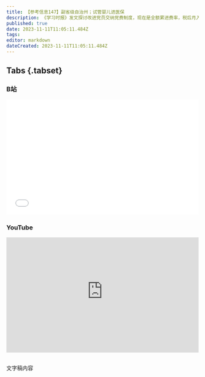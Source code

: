 ```yaml
---
title: 【参考信息147】副省级自治州；试管婴儿进医保
description: 《学习时报》发文探讨改进党员交纳党费制度，现在是全额累进费率，税后月入三千，党费每月15块；而月入三千零一元，党费就涨到每月30块，不大合理。新疆伊犁州到底是不是全国唯一副省级自治州？当地官方先说是正厅级，之后又改口说是副省级。出生人口下降危机传染到妇幼保健院，广西将试管婴儿纳入医保，又带起辅助生殖项目进医保的讨论。普京说，俄罗斯已经不是西方说的“加油站”啦。北京垃圾站用新鲜大白菜冒充厨余垃圾，居然是真的。
published: true
date: 2023-11-11T11:05:11.484Z
tags: 
editor: markdown
dateCreated: 2023-11-11T11:05:11.484Z
---
```


## Tabs {.tabset}
### B站
<div style="position: relative; padding: 30% 45%;">
<iframe style="position: absolute; width: 100%; height: 100%; left: 0; top: 0;" src="//player.bilibili.com/player.html?&bvid=BV1Bc411R7BC&page=1&as_wide=1&high_quality=1&danmaku=1&autoplay=0" scrolling="no" border="0" frameborder="no" framespacing="0" allowfullscreen="true"></iframe>
</div>

### YouTube
<div style="position: relative; padding: 30% 45%;">
<iframe style="position: absolute; top: 0; left: 0; width: 100%; height: 100%;" src="https://www.youtube-nocookie.com/embed/YouTubeVID" title="YouTube video player" frameborder="0" allow="accelerometer; autoplay; clipboard-write; encrypted-media; gyroscope; picture-in-picture" allowfullscreen></iframe>
</div>

## 

文字稿内容
